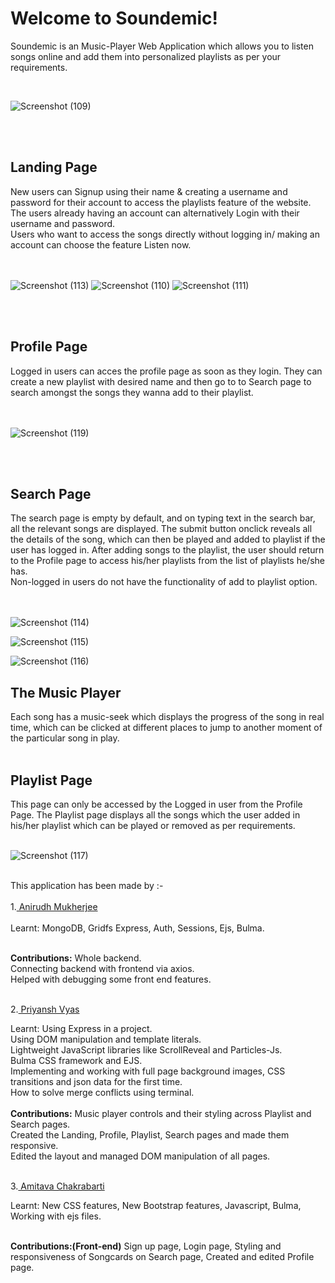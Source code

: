 
<h1> Welcome to Soundemic! </h1>
<p> Soundemic is an Music-Player Web Application which allows you to listen songs online and add them into personalized playlists as per your requirements. </p>

<br>


![Screenshot (109)](https://user-images.githubusercontent.com/77532581/119694516-e99b1e00-be6a-11eb-84b9-c0db90dc44c8.png)

<br>
<br>

<h2>Landing Page</h2>
<div>New users can Signup using their name & creating a username and password for their account to access the playlists feature of the website.<br></div>
<div> The users already having an account can alternatively Login with their username and password. <br> </div>
<div>Users who want to access the songs directly without logging in/ making an account can choose the feature Listen now.</div>

<br>
<br>

![Screenshot (113)](https://user-images.githubusercontent.com/77532581/119693747-34686600-be6a-11eb-80f0-add3efb4879e.png)
![Screenshot (110)](https://user-images.githubusercontent.com/77532581/119693780-3c280a80-be6a-11eb-8cb1-0efe26eccc60.png)
![Screenshot (111)](https://user-images.githubusercontent.com/77532581/119693796-3fbb9180-be6a-11eb-84cd-74673c1cb445.png)



<br>
<br>

<h2>Profile Page</h2>
<div>
Logged in users can acces the profile page as soon as they login. They can create a new playlist with desired name and then
go to to Search page to search amongst the songs they wanna add to their playlist.
</div> 

<br>
<br>

![Screenshot (119)](https://user-images.githubusercontent.com/77532581/119690980-cf137580-be67-11eb-8d79-1da9fcb7ea3e.png)

<br>
<br>

<h2>Search Page</h2>
<div>
The search page is empty by default, and on typing text in the search bar, all the relevant songs are displayed. The submit button onclick reveals all the details of the song, which can then be played and added to playlist if the user has logged in.
After adding songs to the playlist, the user should return to the Profile page to access his/her playlists from the list of playlists he/she has.
<br>
Non-logged in users do not have the functionality of add to playlist option.
</div>

<br>
<br>

![Screenshot (114)](https://user-images.githubusercontent.com/77532581/119693872-56fa7f00-be6a-11eb-8725-3f0ae21a0dae.png)

![Screenshot (115)](https://user-images.githubusercontent.com/77532581/119691399-2addfe80-be68-11eb-9824-a58f4f1cdf8f.png)

![Screenshot (116)](https://user-images.githubusercontent.com/77532581/119693909-61b51400-be6a-11eb-8749-2ab22c614c4e.png)



<h2>The Music Player</h2>
<div>
Each song has a music-seek which displays the progress of the song in real time, which can be clicked at different places to jump to another moment of the particular song in play.
</div>

<br>




<h2>Playlist Page</h2>
<div>
This page can only be accessed by the Logged in user from the Profile Page. The Playlist page displays all the songs which the user added in his/her playlist which can be played or removed as per requirements.
<div>
<br>

![Screenshot (117)](https://user-images.githubusercontent.com/77532581/119692956-79d86380-be69-11eb-9359-31d70e4a43a2.png)
  
<br>
<div>
This application has been made by :-<div><br>
1.<a href="https://github.com/AnirudhM1"> Anirudh Mukherjee</a><br><br>
<div>Learnt:
MongoDB,
Gridfs
Express,
Auth,
Sessions,
Ejs,
  Bulma. </div>
  <br>

<strong>Contributions:</strong>
Whole backend.<br>
Connecting backend with frontend via axios.<br>
Helped with debugging some front end features. <br><br>
  
2.<a href="https://github.com/priyansh71"> Priyansh Vyas</a><br>
<div>Learnt:
Using Express in a project.<br>
Using DOM manipulation and template literals.<br>
Lightweight JavaScript libraries like ScrollReveal and Particles-Js.<br>
Bulma CSS framework and EJS.<br>
Implementing and working with full page background images, CSS transitions and json data for the first time.<br>
How to solve merge conflicts using terminal.<br> </div>
  <br>
  <strong>Contributions:</strong>
Music player controls and their styling across Playlist and Search pages.<br>
Created the Landing, Profile, Playlist, Search pages and made them responsive.<br>
Edited the layout and managed DOM manipulation of all pages. <br> <br>
  
3.<a href="https://github.com/amitav710"> Amitava Chakrabarti</a><br>
<div>Learnt:
New CSS features,
New Bootstrap features,
Javascript,
Bulma,
Working with ejs files.
 <br>
  <br>

  <strong>Contributions:(Front-end)</strong>
Sign up page,
Login page,
Styling and responsiveness of Songcards on Search page,
Created and edited Profile page.
